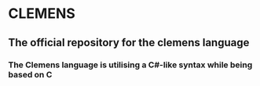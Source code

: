 # CLEMENS

## The official repository for the clemens language

### The Clemens language is utilising a C#-like syntax while being based on C